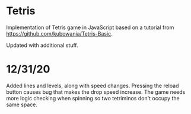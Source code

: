 # Tetris
Implementation of Tetris game in JavaScript based on a tutorial from https://github.com/kubowania/Tetris-Basic.

Updated with additional stuff.


# 12/31/20

Added lines and levels, along with speed changes. 
Pressing the reload button causes bug that makes the drop speed increase.
The game needs more logic checking when spinning so two tetriminos don't occupy the same space.

